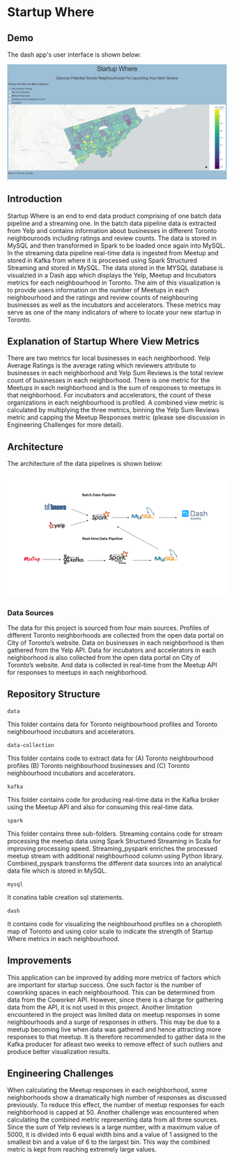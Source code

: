 # Startup Where 

## Demo

The dash app's user interface is shown below:

![alt text](https://github.com/MRazaKazmi/Startup-Where/blob/master/startup-where-ui.png)
## Introduction

Startup Where is an end to end data product comprising of one batch data pipeline and a streaming one. In the batch data pipeline data is extracted from Yelp and contains information about businesses in different Toronto neighbouroods including ratings and review counts. The data is stored in MySQL and then transformed in Spark to be loaded once again into MySQL. In the streaming data pipeline real-time data is ingested from Meetup and stored in Kafka from where it is processed using Spark Structured Streaming and stored in MySQL. The data stored in the MYSQL database is visualzied in a Dash app which displays the Yelp, Meetup and Incubators metrics for each neighbourhood in Toronto. The aim of this visualization is to provide users information on the number of Meetups in each neighbourhood and the ratings and review counts of neighbouring businesses as well as the incubators and accelerators. These metrics may serve as one of the many indicators of where to locate your new startup in Toronto. 

## Explanation of Startup Where View Metrics

There are two metrics for local businesses in each neighborhood. Yelp Average Ratings is the average rating which reviewers attribute to businesses in each neighborhood and Yelp Sum Reviews is the total review count of businesses in each neighborhood. There is one metric for the Meetups in each neighborhood and is the sum of responses to meetups in that neighborhood. For incubators and accelerators, the count of these organizations in each neighbourhood is profiled. A combined view metric is calculated by multiplying the three metrics, binning the Yelp Sum Reviews metric and capping the Meetup Responses metric (please see discussion in Engineering Challenges for more detail).

## Architecture

The architecture of the data pipelines is shown below:

![alt text](https://github.com/MRazaKazmi/Startup-Where/blob/master/pipeline-architecture.png)

### Data Sources 

The data for this project is sourced from four main sources. Profiles of different Toronto neighborhoods are collected from the open data portal on City of Toronto’s website. Data on businesses in each neighborhood is then gathered from the Yelp API. Data for incubators and accelerators in each neighborhood is also collected from the open data portal on City of Toronto’s website. And data is collected in real-time from the Meetup API for responses to meetups in each neighborhood. 

## Repository Structure
```
data
```
This folder contains data for Toronto neighbourhood profiles and Toronto neighbourhood incubators and accelerators.
```
data-collection
```
This folder contains code to extract data for (A) Toronto neighbourhood profiles (B) Toronto neighbourhood businesses and (C) Toronto neighbourhood incubators and accelerators.
```
kafka
```
This folder contains code for producing real-time data in the Kafka broker using the Meetup API and also for consuming this real-time data.
```
spark
```
This folder contains three sub-folders. Streaming contains code for stream processing the meetup data using Spark Structured Streaming in Scala for improving processing speed. Streaming_pyspark enriches the processed meetup stream with additional neighbourhood column using Python library. Combined_pyspark transforms the different data sources into an analytical data file which is stored in MySQL.
```
mysql
```
It conatins table creation sql statements.
```
dash
```
It contains code for visualizing the neighbourhood profiles on a choropleth map of Toronto and using color scale to indicate the strength of Startup Where metrics in each neighbourhood.

## Improvements

This application can be improved by adding more metrics of factors which are important for startup success. One such factor is the number of coworking spaces in each neighbourhood. This can be determined from data from the Coworker API. However, since there is a charge for gathering data from the API, it is not used in this project. Another limitation encountered in the project was limited data on meetup responses in some neighbourhoods and a surge of responses in others. This may be due to a meetup becoming live when data was gathered and hence attracting more responses to that meetup. It is therefore recommended to gather data in the Kafka producer for atleast two weeks to remove effect of such outliers and produce better visualization results.

## Engineering Challenges

When calculating the Meetup responses in each neighborhood, some neighborhoods show a dramatically high number of responses as discussed previously. To reduce this effect, the number of meetup responses for each neighborhood is capped at 50. Another challenge was encountered when calculating the combined metric representing data from all three sources. Since the sum of Yelp reviews is a large number, with a maximum value of 5000, it is divided into 6 equal width bins and a value of 1 assigned to the smallest bin and a value of 6 to the largest bin. This way the combined metric is kept from reaching extremely large values. 

